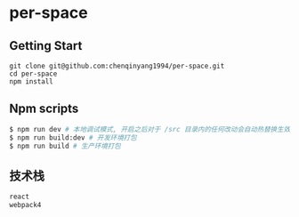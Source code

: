 # per-space

## Getting Start

```
git clone git@github.com:chenqinyang1994/per-space.git
cd per-space
npm install
```

## Npm scripts

```bash
$ npm run dev # 本地调试模式, 开启之后对于 /src 目录内的任何改动会自动热替换生效
$ npm run build:dev # 开发环境打包
$ npm run build # 生产环境打包
```

## 技术栈

```bash
react
webpack4
```
